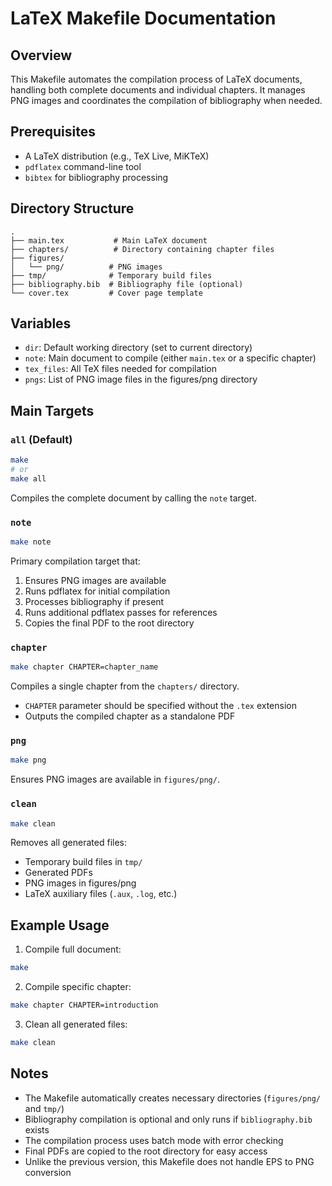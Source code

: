 # LaTeX Makefile Documentation

## Overview
This Makefile automates the compilation process of LaTeX documents, handling both complete documents and individual chapters. It manages PNG images and coordinates the compilation of bibliography when needed.

## Prerequisites
- A LaTeX distribution (e.g., TeX Live, MiKTeX)
- `pdflatex` command-line tool
- `bibtex` for bibliography processing

## Directory Structure
```
.
├── main.tex           # Main LaTeX document
├── chapters/          # Directory containing chapter files
├── figures/
│   └── png/          # PNG images
├── tmp/              # Temporary build files
├── bibliography.bib  # Bibliography file (optional)
└── cover.tex         # Cover page template
```

## Variables
- `dir`: Default working directory (set to current directory)
- `note`: Main document to compile (either `main.tex` or a specific chapter)
- `tex_files`: All TeX files needed for compilation
- `pngs`: List of PNG image files in the figures/png directory

## Main Targets

### `all` (Default)
```bash
make
# or
make all
```
Compiles the complete document by calling the `note` target.

### `note`
```bash
make note
```
Primary compilation target that:
1. Ensures PNG images are available
2. Runs pdflatex for initial compilation
3. Processes bibliography if present
4. Runs additional pdflatex passes for references
5. Copies the final PDF to the root directory

### `chapter`
```bash
make chapter CHAPTER=chapter_name
```
Compiles a single chapter from the `chapters/` directory.
- `CHAPTER` parameter should be specified without the `.tex` extension
- Outputs the compiled chapter as a standalone PDF

### `png`
```bash
make png
```
Ensures PNG images are available in `figures/png/`.

### `clean`
```bash
make clean
```
Removes all generated files:
- Temporary build files in `tmp/`
- Generated PDFs
- PNG images in figures/png
- LaTeX auxiliary files (`.aux`, `.log`, etc.)

## Example Usage

1. Compile full document:
```bash
make
```

2. Compile specific chapter:
```bash
make chapter CHAPTER=introduction
```

3. Clean all generated files:
```bash
make clean
```

## Notes
- The Makefile automatically creates necessary directories (`figures/png/` and `tmp/`)
- Bibliography compilation is optional and only runs if `bibliography.bib` exists
- The compilation process uses batch mode with error checking
- Final PDFs are copied to the root directory for easy access
- Unlike the previous version, this Makefile does not handle EPS to PNG conversion
